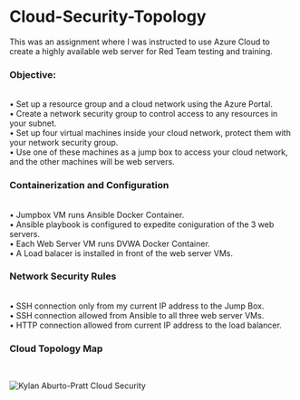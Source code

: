 # Cloud-Security-Topology
This was an assignment where I was instructed to use Azure Cloud to create a highly available web server for Red Team testing and training. 

<h3><b>Objective:</b></h3> <br>
&#x2022; Set up a resource group and a cloud network using the Azure Portal. <br>
&#x2022; Create a network security group to control access to any resources in your subnet. <br>
&#x2022; Set up four virtual machines inside your cloud network, protect them with your network security group.  <br>
&#x2022; Use one of these machines as a jump box to access your cloud network, and the other machines will be web servers. <br>

<h3><b> Containerization and Configuration </b> </h3> <br>
&#x2022; Jumpbox VM runs Ansible Docker Container. <br>
&#x2022; Ansible playbook is configured to expedite coniguration of the 3 web servers. <br>
&#x2022; Each Web Server VM runs DVWA Docker Container. <br>
&#x2022; A Load balacer is installed in front of the web server VMs. <br>

<h3><b>Network Security Rules </b> </h3> <br>
&#x2022; SSH connection only from my current IP address to the Jump Box. <br>
&#x2022; SSH connection allowed from Ansible to all three web server VMs. <br>
&#x2022; HTTP connection allowed from  current IP address to the load balancer. <br>

<h3><b> Cloud Topology Map </b> </h3> <br>

   ![Kylan Aburto-Pratt Cloud Security](https://user-images.githubusercontent.com/110432400/213011628-e2847d8d-4f1a-4419-9856-5068faf6074f.jpg)

